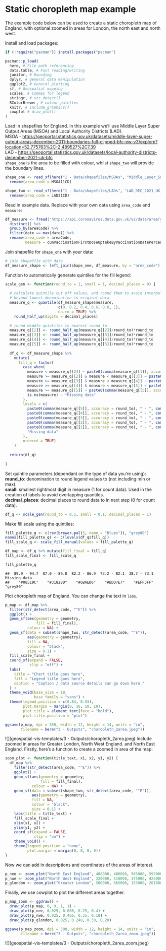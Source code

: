 Static choropleth map example
================

The example code below can be used to create a static choropleth map of
England, with optional zoomed in areas for London, the north east and
north west.

Install and load packages:

``` r
if (!require("pacman")) install.packages("pacman")

pacman::p_load(
  here, # File path referencing
  data.table, # Fast reading/writing
  janitor, # Rounding
  dplyr, # general data manipulation
  ggplot2, # General plotting
  sf, # Geospatial mapping
  scales, # Commas for legend
  stringr, # str_detect()
  RColorBrewer, # colour palettes
  knitr, # include_graphics()
  cowplot # draw_plot()
)
```

  
Load in shapefiles for England. In this example we’ll use Middle Layer
Super Output Areas (MSOA) and Local Authority Districts (LAD).  
MSOA -
<https://geoportal.statistics.gov.uk/datasets/middle-layer-super-output-areas-december-2011-boundaries-full-clipped-bfc-ew-v3/explore?location=52.775763%2C-2.489527%2C7.39>  
LAD -
<https://geoportal.statistics.gov.uk/datasets/local-authority-districts-december-2021-uk-bfc>  
`shape_one` is the area to be filled with colour, whilst `shape_two`
will provide the boundary lines.

``` r
shape_one <- read_sf(here("1 - Data/shapefiles/MSOAs", "Middle_Layer_Super_Output_Areas__December_2011__Boundaries_Full_Clipped__BFC__EW_V3.shp")) %>% 
  rename(area_code = MSOA11CD)

shape_two <- read_sf(here("1 - Data/shapefiles/LADs", "LAD_DEC_2021_UK_BFC.shp")) %>% 
  rename(area_code = LAD21CD)
```

  
Read in example data. Replace with your own data using `area_code` and
`measure`:

``` r
df_measure <- fread("https://api.coronavirus.data.gov.uk/v2/data?areaType=msoa&metric=cumVaccinationFirstDoseUptakeByVaccinationDatePercentage&format=csv") %>% 
  distinct() %>% 
  group_by(areaCode) %>% 
  filter(date == max(date)) %>% 
  rename(area_code = areaCode,
         measure = cumVaccinationFirstDoseUptakeByVaccinationDatePercentage)
```

  
Join shapefile for `shape_one` with your data:

``` r
# join shapefile with data
df_measure_shape <- left_join(shape_one, df_measure, by = "area_code")
```

  
Function to automatically generate quintiles for the fill legend:

``` r
scale_gen <- function(round_to = 1, small = 1, decimal_places = 0) {
  
  # calculate quintile cut off values, and round them to avoid interpolation 
  # beyond lowest denomination in original data. 
  measure_q <- quantile(df_measure_shape$measure, 
                        c(0, 0.2, 0.4, 0.6, 0.8, 1), 
                        na.rm = TRUE) %>% 
    round_half_up(digits = decimal_places)
  
  # round middle quintiles to nearest round_to 
  measure_q[[2]] <- round_half_up(measure_q[[2]]/round_to)*round_to
  measure_q[[3]] <- round_half_up(measure_q[[3]]/round_to)*round_to
  measure_q[[4]] <- round_half_up(measure_q[[4]]/round_to)*round_to
  measure_q[[5]] <- round_half_up(measure_q[[5]]/round_to)*round_to
  
  df_q <- df_measure_shape %>% 
    mutate(
      fill_q = factor(
        case_when(
          measure < measure_q[[2]] ~ paste0(comma(measure_q[[1]], accuracy = round_to), " - ", comma(measure_q[[2]] - small, accuracy = round_to), sep = ""),
          measure >= measure_q[[2]] & measure < measure_q[[3]] ~ paste0(comma(measure_q[[2]], accuracy = round_to), " - ", comma(measure_q[[3]] - small, accuracy = round_to), sep = ""),
          measure >= measure_q[[3]] & measure < measure_q[[4]] ~ paste0(comma(measure_q[[3]], accuracy = round_to), " - ", comma(measure_q[[4]] - small, accuracy = round_to), sep = ""),
          measure >= measure_q[[4]] & measure < measure_q[[5]] ~ paste0(comma(measure_q[[4]], accuracy = round_to), " - ", comma(measure_q[[5]] - small, accuracy = round_to), sep = ""),
          measure >= measure_q[[5]] ~ paste0(comma(measure_q[[5]], accuracy = round_to), " - ", comma(measure_q[[6]], accuracy = round_to), sep = ""),
          is.na(measure) ~ "Missing data"
        ),
        levels = c(
          paste0(comma(measure_q[[5]], accuracy = round_to), " - ", comma(measure_q[[6]], accuracy = round_to), sep = ""),
          paste0(comma(measure_q[[4]], accuracy = round_to), " - ", comma(measure_q[[5]] - small, accuracy = round_to), sep = ""),
          paste0(comma(measure_q[[3]], accuracy = round_to), " - ", comma(measure_q[[4]] - small, accuracy = round_to), sep = ""),
          paste0(comma(measure_q[[2]], accuracy = round_to), " - ", comma(measure_q[[3]] - small, accuracy = round_to), sep = ""),
          paste0(comma(measure_q[[1]], accuracy = round_to), " - ", comma(measure_q[[2]] - small, accuracy = round_to), sep = ""),
          "Missing data"
        ),
        ordered = TRUE)
    )
  
  return(df_q)
  
}
```

  
Set quintile parameters (dependant on the type of data you’re using):  
**round\_to**: denomination to round legend values to (not including min
or max).  
**small**: smallest rightmost digit in measure (1 for count data). Used
in the creation of labels to avoid overlapping quantiles.  
**decimal\_places**: decimal places to round data to in next step (0 for
count data).

``` r
df_q <- scale_gen(round_to = 0.1, small = 0.1, decimal_places = 1)
```

  
Make fill scale using the quintiles:

``` r
fill_palette_q <- c(rev(brewer.pal(5, name = "Blues")), "grey80")
names(fill_palette_q) <- c(levels(df_q$fill_q))
fill_scale_q <- scale_fill_manual(values = fill_palette_q)

df_map <- df_q %>% mutate(fill_final = fill_q)
fill_scale_final <- fill_scale_q

fill_palette_q
```

    ##  89.9 - 94.7  87.0 - 89.8  82.2 - 86.9  73.2 - 82.1  38.7 - 73.1 Missing data 
    ##    "#08519C"    "#3182BD"    "#6BAED6"    "#BDD7E7"    "#EFF3FF"     "grey80"

  
Plot choropleth map of England. You can change the text in `labs`.

``` r
p_map <- df_map %>%
  filter(str_detect(area_code, "^E")) %>%
  ggplot() +
  geom_sf(aes(geometry = geometry,
              fill = fill_final),
          colour = NA) +
  geom_sf(data = subset(shape_two, str_detect(area_code, "^E")),
          aes(geometry = geometry),
          fill = NA,
          colour = "black",
          size = 0.1) +
  fill_scale_final +
  coord_sf(expand = FALSE,
           clip = "off") +
  labs(
    title = "Chart title goes here",
    fill = "Legend title goes here",
    caption = "Caption / data source details can go down here."
  ) +
  theme_void(base_size = 18,
             base_family = "sans") +
  theme(legend.position = c(0.84, 0.93),
        plot.margin = margin(0, 10, 10, 10),
        plot.title = element_text(face = "bold"),
        plot.title.position = "plot")

ggsave(p_map, dpi = 300, width = 12, height = 14, units = "in",
       filename = here("3 - Outputs", "choropleth_2area.jpeg"))
```

![](geospatial-vis-templates/3 - Outputs/choropleth_2area.jpeg)<!-- -->
Include zoomed in areas for Greater London, North West England. and
North East England. Firstly, here’s a function to create a zoomed in
area of the map:

``` r
zoom_plot <- function(title_text, x1, x2, y1, y2) {
  df_map %>% 
    filter(str_detect(area_code, "^E")) %>% 
    ggplot() + 
    geom_sf(aes(geometry = geometry,
                fill = fill_final),
            colour = NA) + 
    geom_sf(data = subset(shape_two, str_detect(area_code, "^E")),
            aes(geometry = geometry),
            fill = NA,
            colour = "black",
            size = 0.1) +
    labs(title = title_text) + 
    fill_scale_final + 
    xlim(x1, x2) +
    ylim(y1, y2) +
    coord_sf(expand = FALSE, 
             clip = "on") + 
    theme_void() + 
    theme(legend.position = "none",
          plot.margin = margin(0, 0, 0, 0))
}
```

  
Now we can add in descriptions and coordinates of the areas of interest.

``` r
p_nee <- zoom_plot("North East England", 408000, 480000, 505000, 595000)
p_nwe <- zoom_plot("North West England", 320000, 410000, 375000, 425000)
p_glondon <- zoom_plot("Greater London", 500000, 565000, 155000, 201500)
```

  
Finally, we use cowplot to plot the different areas together.

``` r
p_map_zoom <- ggdraw() + 
  draw_plot(p_map, 0, 0, 1, 1) + 
  draw_plot(p_nee, 0.025, 0.608, 0.25, 0.4) + 
  draw_plot(p_nwe, 0.025, 0.466, 0.35, 0.18) + 
  draw_plot(p_glondon, 0.025, 0.248, 0.30, 0.20)

ggsave(p_map_zoom, dpi = 300, width = 12, height = 14, units = "in",
       filename = here("3 - Outputs", "choropleth_2area_zoom.jpeg"))
```

![](geospatial-vis-templates/3 - Outputs/choropleth_2area_zoom.jpeg)<!-- -->
